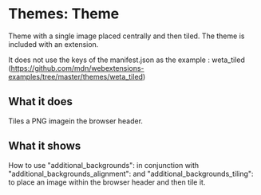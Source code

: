 # Themes: Theme
Theme with a single image placed centrally and then tiled. The theme is included with an extension.

It does not use the keys of the manifest.json as the example : weta_tiled (https://github.com/mdn/webextensions-examples/tree/master/themes/weta_tiled)

## What it does

Tiles a PNG imagein the browser header.

## What it shows

How to use "additional_backgrounds": in conjunction with "additional_backgrounds_alignment": and "additional_backgrounds_tiling": to place an image within the browser header and then tile it.
